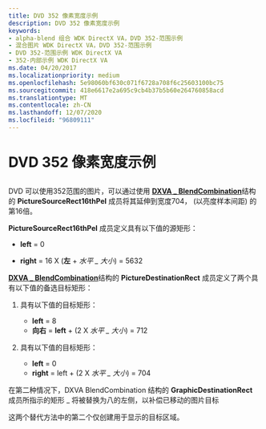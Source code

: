```yaml
---
title: DVD 352 像素宽度示例
description: DVD 352 像素宽度示例
keywords:
- alpha-blend 组合 WDK DirectX VA，DVD 352-范围示例
- 混合图片 WDK DirectX VA，DVD 352-范围示例
- DVD 352-范围示例 WDK DirectX VA
- 352-内部示例 WDK DirectX VA
ms.date: 04/20/2017
ms.localizationpriority: medium
ms.openlocfilehash: 5e98060bf630c071f6728a708f6c25603100bc75
ms.sourcegitcommit: 418e6617e2a695c9cb4b37b5b60e264760858acd
ms.translationtype: MT
ms.contentlocale: zh-CN
ms.lasthandoff: 12/07/2020
ms.locfileid: "96809111"
---
```

# <a name="dvd-352-wide-example"></a>DVD 352 像素宽度示例


## <span id="ddk_dvd_352_wide_example_gg"></span><span id="DDK_DVD_352_WIDE_EXAMPLE_GG"></span>


DVD 可以使用352范围的图片，可以通过使用 [**DXVA \_ BlendCombination**](/windows-hardware/drivers/ddi/dxva/ns-dxva-_dxva_blendcombination)结构的 **PictureSourceRect16thPel** 成员将其延伸到宽度704， (以亮度样本间距) 的第16倍。

**PictureSourceRect16thPel** 成员定义具有以下值的源矩形：

-   **left** = 0

-   **right** = 16 X (**左**  +  *水平 \_ 大小*) = 5632

[**DXVA \_ BlendCombination**](/windows-hardware/drivers/ddi/dxva/ns-dxva-_dxva_blendcombination)结构的 **PictureDestinationRect** 成员定义了两个具有以下值的备选目标矩形：

1.  具有以下值的目标矩形：
    -   **left** = 8
    -   **向右**  = **left** + (2 X *水平 \_ 大小*) = 712

2.  具有以下值的目标矩形：
    -   **left** = 0
    -   **right** = left + (2 X *水平 \_ 大小*) = 704

在第二种情况下，DXVA BlendCombination 结构的 **GraphicDestinationRect** 成员所指示的矩形 \_ 将被替换为八的左侧，以补偿已移动的图片目标

这两个替代方法中的第二个仅创建用于显示的目标区域。

 

